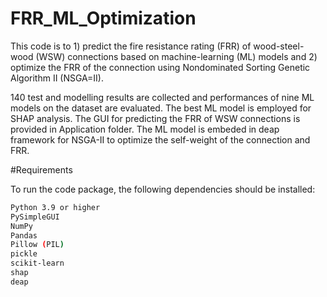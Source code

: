 # FRR_ML_Optimization
This code is to 1) predict the fire resistance rating (FRR) of wood-steel-wood (WSW) connections based on machine-learning (ML) models and 2) optimize the FRR of the connection using Nondominated Sorting Genetic Algorithm II (NSGA=II).

140 test and modelling results are collected and performances of nine ML models on the dataset are evaluated. The best ML model is employed for SHAP analysis. The GUI for predicting the FRR of WSW connections is provided in Application folder. The ML model is embeded in deap framework for NSGA-II to optimize the self-weight of the connection and FRR. 

#Requirements

To run the code package, the following dependencies should be installed:

```bash
Python 3.9 or higher
PySimpleGUI
NumPy
Pandas
Pillow (PIL)
pickle
scikit-learn
shap
deap
